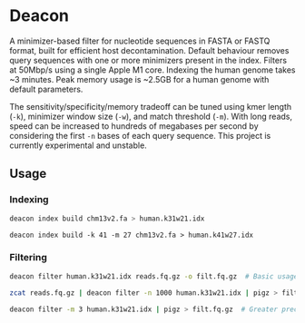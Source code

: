 # Deacon

A minimizer-based filter for nucleotide sequences in FASTA or FASTQ format, built for efficient host decontamination. Default behaviour removes query sequences with one or more minimizers present in the index. Filters at 50Mbp/s using a single Apple M1 core. Indexing the human genome takes ~3 minutes. Peak memory usage is ~2.5GB for a human genome with default parameters.

The sensitivity/specificity/memory tradeoff can be tuned using kmer length (`-k`), minimizer window size (`-w`), and match threshold (`-m`). With long reads, speed can be increased to hundreds of megabases per second by considering the first `-n` bases of each query sequence. This project is currently experimental and unstable.



## Usage

### Indexing

```bash
deacon index build chm13v2.fa > human.k31w21.idx
```

```
deacon index build -k 41 -m 27 chm13v2.fa > human.k41w27.idx
```



### Filtering

``` bash
deacon filter human.k31w21.idx reads.fq.gz -o filt.fq.gz  # Basic usage
```

```bash
zcat reads.fq.gz | deacon filter -n 1000 human.k31w21.idx | pigz > filt.fq.gz  # Fast
```

```bash
deacon filter -m 3 human.k31w21.idx | pigz > filt.fq.gz  # Greater precision with -m 3
```

